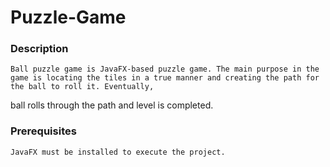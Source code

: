 # Puzzle-Game

### Description
    Ball puzzle game is JavaFX-based puzzle game. The main purpose in the game is locating the tiles in a true manner and creating the path for the ball to roll it. Eventually,
  ball rolls through the path and level is completed. 


### Prerequisites
    JavaFX must be installed to execute the project.




